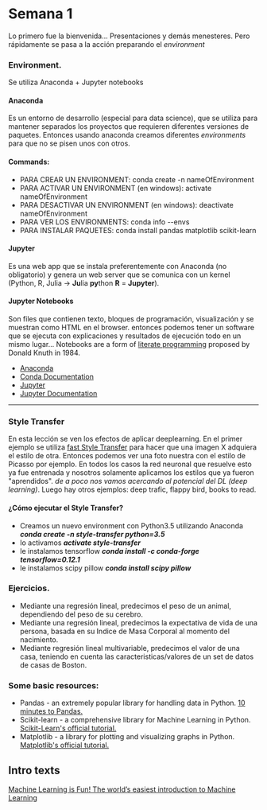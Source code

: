 
# Semana 1 
Lo primero fue la bienvenida... Presentaciones y demás menesteres. Pero rápidamente se pasa a la acción preparando el _environment_

### Environment.
Se utiliza Anaconda + Jupyter notebooks

#### **Anaconda** 
Es un entorno de desarrollo (especial para data science), que se utiliza para mantener separados los proyectos que requieren diferentes versiones de paquetes. Entonces usando anaconda creamos diferentes _environments_ para que no se pisen unos con otros.
#### Commands:
- PARA CREAR UN ENVIRONMENT: conda create -n nameOfEnvironment
- PARA ACTIVAR UN ENVIRONMENT (en windows): activate nameOfEnvironment
- PARA DESACTIVAR UN ENVIRONMENT (en windows): deactivate nameOfEnvironment
- PARA VER LOS ENVIRONMENTS: conda info --envs 
- PARA INSTALAR PAQUETES: conda install pandas matplotlib scikit-learn


#### **Jupyter** 
Es una web app que se instala preferentemente con Anaconda (no obligatorio) y genera un web server que se comunica con un kernel (Python, R, Julia -> **Ju**lia **py**thon **R** = **Jupyter**).

#### **Jupyter Notebooks** 
Son files que contienen texto, bloques de programación, visualización y se muestran como HTML en el browser. entonces podemos tener un software que se ejecuta con explicaciones y resultados de ejecución todo en un mismo lugar... Notebooks are a form of [literate programming](http://www.literateprogramming.com/) proposed by Donald Knuth in 1984.

- [Anaconda](https://www.continuum.io/downloads)
- [Conda Documentation](https://conda.io/docs/using/index.html)
- [Jupyter](http://jupyter.org/)
- [Jupyter Documentation](https://jupyter.readthedocs.io/en/latest/index.html)

---

### Style Transfer
En esta lección se ven los efectos de aplicar deeplearning. En el primer ejemplo se utiliza [fast Style Transfer](https://github.com/lengstrom/fast-style-transfer) para hacer que una imagen X adquiera el estilo de otra. Entonces podemos ver una foto nuestra con el estilo de Picasso por ejemplo. En todos los casos la red neuronal que resuelve esto ya fue entrenada y nosotros solamente aplicamos los estilos que ya fueron "aprendidos". _de a poco nos vamos acercando al potencial del DL (deep learning)_. Luego hay otros ejemplos: deep trafic, flappy bird, books to read.

#### ¿Cómo ejecutar el Style Transfer?
- Creamos un nuevo environment con Python3.5 utilizando Anaconda **_conda create -n style-transfer python=3.5_**
- lo activamos **_activate style-transfer_**
- le instalamos tensorflow **_conda install -c conda-forge tensorflow=0.12.1_**
- le instalamos scipy pillow **_conda install scipy pillow_**

### Ejercicios.
- Mediante una regresión lineal, predecimos el peso de un animal, dependiendo del peso de su cerebro.
- Mediante una regresión lineal, predecimos la expectativa de vida de una persona, basada en su Indice de Masa Corporal al momento del nacimiento.
- Mediante regresión lineal multivariable, predecimos el valor de una casa, teniendo en cuenta las caracteristicas/valores de un set de datos de casas de Boston.


### Some basic resources:
- Pandas - an extremely popular library for handling data in Python. [10 minutes to Pandas.](http://pandas.pydata.org/pandas-docs/stable/10min.html#min)
- Scikit-learn - a comprehensive library for Machine Learning in Python. [Scikit-Learn's official tutorial.](http://scikit-learn.org/stable/tutorial/basic/tutorial.html)
- Matplotlib - a library for plotting and visualizing graphs in Python. [Matplotlib's official tutorial.](http://matplotlib.org/users/pyplot_tutorial.html)


## Intro texts
[Machine Learning is Fun! The world’s easiest introduction to Machine Learning](https://medium.com/@ageitgey/machine-learning-is-fun-80ea3ec3c471#.gome4aeut)

